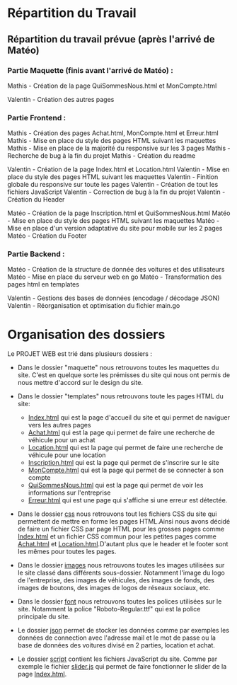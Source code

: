 # Répartition du Travail

## Répartition du travail prévue (après l'arrivé de Matéo)

### Partie Maquette (finis avant l'arrivé de Matéo) :

Mathis - Création de la page QuiSommesNous.html et MonCompte.html

Valentin - Création des autres pages

### Partie Frontend :

Mathis - Création des pages Achat.html, MonCompte.html et Erreur.html
Mathis - Mise en place du style des pages HTML suivant les maquettes
Mathis - Mise en place de la majorité du responsive sur les 3 pages
Mathis - Recherche de bug à la fin du projet
Mathis - Création du readme

Valentin - Création de la page Index.html et Location.html
Valentin - Mise en place du style des pages HTML suivant les maquettes
Valentin - Finition globale du responsive sur toute les pages
Valentin - Création de tout les fichiers JavaScript
Valentin - Correction de bug à la fin du projet
Valentin - Création du Header

Matéo - Création de la page Inscription.html et QuiSommesNous.html
Matéo - Mise en place du style des pages HTML suivant les maquettes
Matéo - Mise en place d'un version adaptative du site pour mobile sur les 2 pages
Matéo - Création du Footer

### Partie Backend :

Matéo - Création de la structure de donnée des voitures et des utilisateurs
Matéo - Mise en place du serveur web en go
Matéo - Transformation des pages html en templates

Valentin - Gestions des bases de données (encodage / décodage JSON)
Valentin - Réorganisation et optimisation du fichier main.go

# Organisation des dossiers

Le PROJET WEB est trié dans plusieurs dossiers :

- Dans le dossier "maquette" nous retrouvons toutes les maquettes du site. C'est en quelque sorte les prémisses du site qui nous ont permis de nous mettre d'accord sur le design du site.
- Dans le dossier "templates" nous retrouvons toute les pages HTML du site:

  - [Index.html](templates/index.html) qui est la page d'accueil du site et qui permet de naviguer vers les autres pages
  - [Achat.html](templates/Achat.html) qui est la page qui permet de faire une recherche de véhicule pour un achat
  - [Location.html](templates/location.html) qui est la page qui permet de faire une recherche de véhicule pour une location
  - [Inscription.html](templates/Inscription.html) qui est la page qui permet de s'inscrire sur le site
  - [MonCompte.html](templates/MonCompte.html) qui est la page qui permet de se connecter à son compte
  - [QuiSommesNous.html](templates/quisommesnous.html) qui est la page qui permet de voir les informations sur l'entreprise
  - [Erreur.html](templates/Erreur.html) qui est une page qui s'affiche si une erreur est détectée.
- Dans le dossier [css](css) nous retrouvons tout les fichiers CSS du site qui permettent de mettre en forme les pages HTML.Ainsi nous avons décidé de faire un fichier CSS par page HTML pour les grosses pages comme [Index.html](templates/index.html) et un fichier CSS commun pour les petites pages comme [Achat.html](templates/Achat.html) et [Location.html](templates/location.html).D'autant plus que le header et le footer sont les mêmes pour toutes les pages.
- Dans le dossier [images](images) nous retrouvons toutes les images utilisées sur le site classé dans différents sous-dossier. Notamment l'image du logo de l'entreprise, des images de véhicules, des images de fonds, des images de boutons, des images de logos de réseaux sociaux, etc.
- Dans le dossier [font](font) nous retrouvons toutes les polices utilisées sur le site. Notamment la police "Roboto-Regular.ttf" qui est la police principale du site.
- Le dossier [json](json) permet de stocker les données comme par exemples les données de connection avec l'adresse mail et le mot de passe ou la base de données des voitures divisé en 2 parties, location et achat. 
- Le dossier [script](script) contient les fichiers JavaScript du site. Comme par exemple le fichier [slider.js](script/slider.js) qui permet de faire fonctionner le slider de la page [Index.html](templates/index.html).
